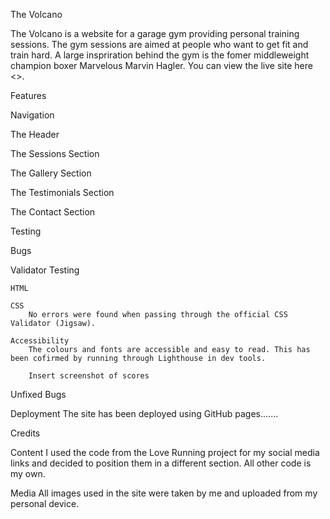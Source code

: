 The Volcano 

The Volcano is a website for a garage gym providing personal training sessions. The gym sessions are aimed at people who want to get fit and train hard. A large inspriration behind the gym is the fomer middleweight champion boxer Marvelous Marvin Hagler. You can view the live site here <>.

Features

Navigation

The Header

The Sessions Section

The Gallery Section

The Testimonials Section

The Contact Section

Testing

Bugs

Validator Testing

    HTML

    CSS
        No errors were found when passing through the official CSS Validator (Jigsaw). 

    Accessibility 
        The colours and fonts are accessible and easy to read. This has been cofirmed by running through Lighthouse in dev tools. 

        Insert screenshot of scores 



Unfixed Bugs

Deployment
    The site has been deployed using GitHub pages.......
    

Credits

Content
    I used the code from the Love Running project for my social media links and decided to position them in a different section. All other code is my own. 

Media 
    All images used in the site were taken by me and uploaded from my personal device. 





